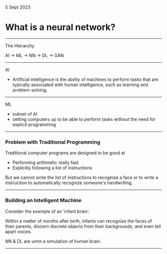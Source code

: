 
5 Sept 2023

# What is a neural network?



---

The Hierarchy

AI → ML → NN → DL → GAN

---

AI

- Artificial intelligence is the ability of machines to perform tasks that are typically associated with human intelligence, such as learning and problem-solving.

---

ML

- subset of AI
- setting computers up to be able to perform tasks without the need for explicit programming

---

### Problem with Traditional Programming

Traditional computer programs are designed to be good at

- Performing arithmetic really fast
- Explicitly following a list of instructions

But we cannot write the list of instructions to recognize a face or to write a instruction to automatically recognize someone's handwriting.

---

### Building an Intelligent Machine

Consider the example of an 'infant brain'. 

Within a matter of months after birth, infants can recognize the faces of their parents, discern discrete objects from their backgrounds, and even tell apart voices.

NN & DL are umm a simulation of human brain.

---

